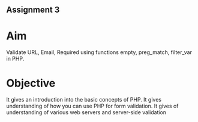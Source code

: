 ## Assignment 3
# Aim
Validate URL, Email, Required using functions empty, preg_match, filter_var in PHP.
# Objective

It gives an introduction into the basic concepts of PHP.
It gives understanding of how you can use PHP for form validation.
It gives of understanding of various web servers and server-side validation